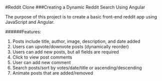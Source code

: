 #Reddit Clone
###Creating a Dynamic Reddit Search Using Angular

The purpose of this project is to create a basic front-end reddit app using JavaScript and Angular. 

######Features:
1. Posts include title, author, image, description, and date added
2. Users can upvote/downvote posts (dynamically reorder)
3. Users can add new posts, but all fields are required
4. Click to view post comments
5. User can add new comment
6. Search posts/sort by votes/date/title or ascending/descending
7. Animate posts that are added/removed

